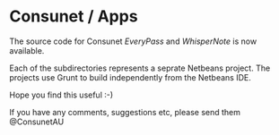 Consunet / Apps
====
The source code for Consunet _EveryPass_ and _WhisperNote_ is now available.

Each of the subdirectories represents a seprate Netbeans project. The projects use Grunt to build independently from the Netbeans IDE.

Hope you find this useful :-)

If you have any comments, suggestions etc, please send them @ConsunetAU
